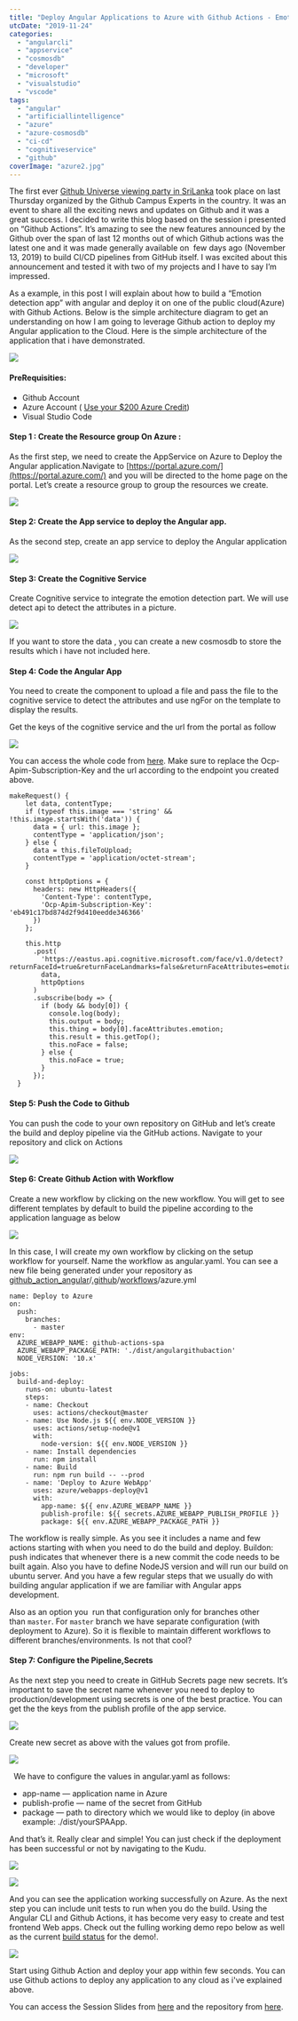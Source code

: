 ```yaml
---
title: "Deploy Angular Applications to Azure with Github Actions - Emotion Detection App"
utcDate: "2019-11-24"
categories: 
  - "angularcli"
  - "appservice"
  - "cosmosdb"
  - "developer"
  - "microsoft"
  - "visualstudio"
  - "vscode"
tags: 
  - "angular"
  - "artificiallintelligence"
  - "azure"
  - "azure-cosmosdb"
  - "ci-cd"
  - "cognitiveservice"
  - "github"
coverImage: "azure2.jpg"
---
```


The first ever [Github Universe viewing party in SriLanka](https://www.facebook.com/pg/GitHubCommunityLK/photos/?tab=album&album_id=117412043051475&__xts__%5B0%5D=68.ARD0AqdfH6U5QAgDeeCdwuCnXplpBNaJcXpoel6Hrwjtvb4LyHd5mBQ5n6wS-qlWrXnEJGHlZSAFY32t8vnE4GZkSEqLAeKeYq_8b4td4GavjoEkJfiwoeipIemWyuUJRNLWYnenlFp7GP-4odhPya5plxFCHNTFNwbT9DDrkMl5zM_p1yx-xyI_p41kMhCyuWyTGngXc5FihXpgNtntmRW6XlvH10QU0KBEeY-t3JIwBanTuetuk1FNl63_-1xnEfCtZ-ZzZ9BW2OJt_WYCkK-A9fV2HpOICSAtuXQVBbvY6npHHMA-btBkYK9v-mrxPmnF9XICPoQ&__tn__=-UCH-R) took place on last Thursday organized by the Github Campus Experts in the country. It was an event to share all the exciting news and updates on Github and it was a great success. I decided to write this blog based on the session i presented on “Github Actions”. It’s amazing to see the new features announced by the Github over the span of last 12 months out of which Github actions was the latest one and it was made generally available on  few days ago (November 13, 2019) to build CI/CD pipelines from GitHub itself. I was excited about this announcement and tested it with two of my projects and I have to say I’m impressed.

As a example, in this post I will explain about how to build a “Emotion detection app” with angular and deploy it on one of the public cloud(Azure) with Github Actions. Below is the simple architecture diagram to get an understanding on how I am going to leverage Github action to deploy my Angular application to the Cloud. Here is the simple architecture of the application that i have demonstrated.

![](https://sajeetharan.wordpress.com/wp-content/uploads/2019/11/action.png?w=793)

#### PreRequisities:

- Github Account
- Azure Account ( [Use your $200 Azure Credit](https://nam06.safelinks.protection.outlook.com/?url=https%3A%2F%2Fazure.microsoft.com%2Fen-ca%2Ffree%2Fsearch%2F%3Fcdn%3Ddisable&data=02%7C01%7CSajeetharan.Sinnathurai%40microsoft.com%7C724c745f6f294d93e1d908d6b1dae67a%7C72f988bf86f141af91ab2d7cd011db47%7C1%7C0%7C636891952416842379&sdata=dAfe2fIuwhjdnY3s4nJBn8UQucbDeIqYDfdG1u4n1wA%3D&reserved=0))
- Visual Studio Code

#### Step 1 : Create the Resource group On Azure :

As the first step, we need to create the AppService on Azure to Deploy the Angular application.Navigate to [https://portal.azure.com/](https://portal.azure.com/) and you will be directed to the home page on the portal. Let’s create a resource group to group the resources we create.

![](https://sajeetharan.wordpress.com/wp-content/uploads/2019/11/1.jpg?w=1024)

#### Step 2: Create the App service to deploy the Angular app.

As the second step, create an app service to deploy the Angular application

![](https://sajeetharan.wordpress.com/wp-content/uploads/2019/11/2.jpg?w=1024)

#### Step 3: Create the Cognitive Service

Create Cognitive service to integrate the emotion detection part. We will use detect api to detect the attributes in a picture.

![](https://sajeetharan.wordpress.com/wp-content/uploads/2019/11/3.jpg?w=1024)

If you want to store the data , you can create a new cosmosdb to store the results which i have not included here.

#### Step 4: Code the Angular App

You need to create the component to upload a file and pass the file to the cognitive service to detect the attributes and use ngFor on the template to display the results.

Get the keys of the cognitive service and the url from the portal as follow

![](https://sajeetharan.wordpress.com/wp-content/uploads/2019/11/4.jpg?w=1024)

You can access the whole code from [here](https://github.com/sajeetharan/github_action_angular). Make sure to replace the Ocp-Apim-Subscription-Key and the url according to the endpoint you created above.

```
makeRequest() {
    let data, contentType;
    if (typeof this.image === 'string' && !this.image.startsWith('data')) {
      data = { url: this.image };
      contentType = 'application/json';
    } else {
      data = this.fileToUpload;
      contentType = 'application/octet-stream';
    }

    const httpOptions = {
      headers: new HttpHeaders({
        'Content-Type': contentType,
        'Ocp-Apim-Subscription-Key': 'eb491c17bd874d2f9d410eedde346366'
      })
    };

    this.http
      .post(
        'https://eastus.api.cognitive.microsoft.com/face/v1.0/detect?returnFaceId=true&returnFaceLandmarks=false&returnFaceAttributes=emotion',
        data,
        httpOptions
      )
      .subscribe(body => {
        if (body && body[0]) {
          console.log(body);
          this.output = body;
          this.thing = body[0].faceAttributes.emotion;
          this.result = this.getTop();
          this.noFace = false;
        } else {
          this.noFace = true;
        }
      });
  }
```

#### Step 5: Push the Code to Github

You can push the code to your own repository on GitHub and let’s create the build and deploy pipeline via the GitHub actions. Navigate to your repository and click on Actions

![](https://sajeetharan.wordpress.com/wp-content/uploads/2019/11/6.jpg?w=1024)

#### Step 6: Create Github Action with Workflow

Create a new workflow by clicking on the new workflow. You will get to see different templates by default to build the pipeline according to the application language as below

![](https://sajeetharan.wordpress.com/wp-content/uploads/2019/11/8.jpg?w=1024)

In this case, I will create my own workflow by clicking on the setup workflow for yourself. Name the workflow as angular.yaml. You can see a new file being generated under your repository as [github\_action\_angular](https://github.com/sajeetharan/github_action_angular)/[.github](https://github.com/sajeetharan/github_action_angular)/[workflows](https://github.com/sajeetharan/github_action_angular)/azure.yml

```
name: Deploy to Azure
on:
  push:
    branches:
      - master
env:
  AZURE_WEBAPP_NAME: github-actions-spa
  AZURE_WEBAPP_PACKAGE_PATH: './dist/angulargithubaction'
  NODE_VERSION: '10.x'

jobs:
  build-and-deploy:
    runs-on: ubuntu-latest
    steps:
    - name: Checkout
      uses: actions/checkout@master
    - name: Use Node.js ${{ env.NODE_VERSION }}
      uses: actions/setup-node@v1
      with:
        node-version: ${{ env.NODE_VERSION }}
    - name: Install dependencies
      run: npm install
    - name: Build
      run: npm run build -- --prod
    - name: 'Deploy to Azure WebApp'
      uses: azure/webapps-deploy@v1
      with:
        app-name: ${{ env.AZURE_WEBAPP_NAME }}
        publish-profile: ${{ secrets.AZURE_WEBAPP_PUBLISH_PROFILE }}
        package: ${{ env.AZURE_WEBAPP_PACKAGE_PATH }}
```

The workflow is really simple. As you see it includes a name and few actions starting with when you need to do the build and deploy. Buildon: push indicates that whenever there is a new commit the code needs to be built again. Also you have to define NodeJS version and will run our build on ubuntu server. And you have a few regular steps that we usually do with building angular application if we are familiar with Angular apps development.

Also as an option you  run that configuration only for branches other than `master`. For `master` branch we have separate configuration (with deployment to Azure). So it is flexible to maintain different workflows to different branches/environments. Is not that cool?

#### Step 7: Configure the Pipeline,Secrets

As the next step you need to create in GitHub Secrets page new secrets. It’s important to save the secret name whenever you need to deploy to production/development using secrets is one of the best practice. You can get the the keys from the publish profile of the app service.

![](https://sajeetharan.wordpress.com/wp-content/uploads/2019/11/9.jpg?w=1024)

Create new secret as above with the values got from profile.

![](https://sajeetharan.wordpress.com/wp-content/uploads/2019/11/10.jpg?w=1024)

  We have to configure the values in angular.yaml as follows:

- app-name — application name in Azure
- publish-profie — name of the secret from GitHub
- package — path to directory which we would like to deploy (in above example: ./dist/yourSPAApp.

And that’s it. Really clear and simple! You can just check if the deployment has been successful or not by navigating to the Kudu.

![](https://sajeetharan.wordpress.com/wp-content/uploads/2019/11/12.jpg?w=1024)

![](https://sajeetharan.wordpress.com/wp-content/uploads/2019/11/14.jpg?w=1024)

And you can see the application working successfully on Azure. As the next step you can include unit tests to run when you do the build. Using the Angular CLI and Github Actions, it has become very easy to create and test frontend Web apps. Check out the fulling working demo repo below as well as the current [build status](https://github.com/coryrylan/angular-github-actions/actions) for the demo!.

![](https://sajeetharan.wordpress.com/wp-content/uploads/2019/11/op.jpg?w=664)

Start using Github Action and deploy your app within few seconds. You can use Github actions to deploy any application to any cloud as i've explained above.

You can access the Session Slides from [here](https://slides.com/sajeetharan/githubopensource-enterprise/live#/) and the repository from [here](https://github.com/sajeetharan/github_action_angular).
